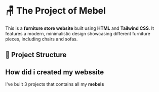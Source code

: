 # 🪑 The Project of Mebel

This is a **furniture store website** built using **HTML** and **Tailwind CSS**. It features a modern, minimalistic design showcasing different furniture pieces, including chairs and sofas.

## 📂 Project Structure

## How did i created my webssite
I've built 3 projects that contains all my **mebels**

